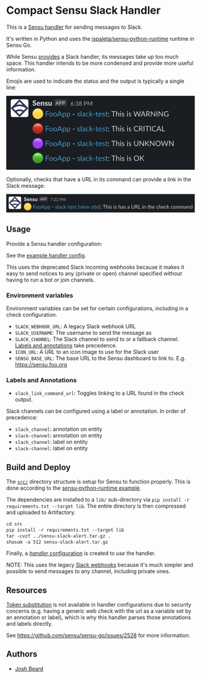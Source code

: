# Compact Sensu Slack Handler

This is a [Sensu handler](https://docs.sensu.io/sensu-go/latest/observability-pipeline/observe-process/handlers/) for sending messages to Slack.

It's written in Python and uses the
[jspaleta/sensu-python-runtime](https://bonsai.sensu.io/assets/jspaleta/sensu-python-runtime) runtime in Sensu Go.

While Sensu [provides](https://bonsai.sensu.io/assets/sensu/sensu-slack-handler) a Slack handler,
its messages take up too much space. This handler intends to be more condensed and provide more useful information.

Emojis are used to indicate the status and the output is typically a single line:

![Screenshot showing Slack output](https://raw.githubusercontent.com/joshbeard/sensu-slack-compact-alert/master/docs/screenshot1.png)

Optionally, checks that have a URL in its command can provide a link in the
Slack message:

![Screenshot showing link to url in check command](https://raw.githubusercontent.com/joshbeard/sensu-slack-compact-alert/master/docs/screenshot2.png)

## Usage

Provide a Sensu handler configuration:

See the [example handler config](example/handler-slack.yml).

This uses the deprecated Slack incoming webhooks because it makes it easy to
send notices to any (private or open) channel specified without having to run a
bot or join channels.

### Environment variables

Environment variables can be set for certain configurations, including in a check configuration.

* `SLACK_WEBHOOK_URL`: A legacy Slack webhook URL
* `SLACK_USERNAME`: The username to send the message as
* `SLACK_CHANNEL`:  The Slack channel to send to or a fallback channel.
  [Labels and annotations](#labels-and-annotations) take precedence.
* `ICON_URL`: A URL to an icon image to use for the Slack user
* `SENSU_BASE_URL`:  The base URL to the Sensu dashboard to link to. E.g. https://sensu.foo.org

### Labels and Annotations

* `slack_link_command_url`: Toggles linking to a URL found in the check output.

Slack channels can be configured using a label or annotation.  In order of precedence:

* `slack_channel`: annotation on entity
* `slack-channel`: annotation on entity
* `slack_channel`: label on entity
* `slack-channel`: label on entity

## Build and Deploy

The [`src/`](src) directory structure is setup for Sensu to function properly. This is done according to the [sensu-python-runtime example](https://github.com/jspaleta/sensu-python-runtime).

The dependencies are installed to a `lib/` sub-directory via `pip install -r requirements.txt --target lib`. The entire directory is then compressed and uploaded to Artifactory.

```shell
cd src
pip install -r requirements.txt --target lib
tar -cvzf ../sensu-slack-alert.tar.gz .
shasum -a 512 sensu-slack-alert.tar.gz
```

Finally, a [_handler_ configuration](example/handler-slack.yml) is created to _use_ the handler.

NOTE: This uses the legacy [Slack webhooks](https://api.slack.com/legacy/custom-integrations)
because it's much simpler and possible to send messages to any channel, including private ones.

## Resources

[Token substitution](https://docs.sensu.io/sensu-go/latest/observability-pipeline/observe-schedule/checks/#check-token-substitution)
is not available in handler configurations due to security concerns (e.g. having a generic web check with the url as
a variable set by an annotation or label), which is why this
handler parses those annotations and labels directly.

See <https://github.com/sensu/sensu-go/issues/2528> for more information.

## Authors

* [Josh Beard](https://joshbeard.me)
